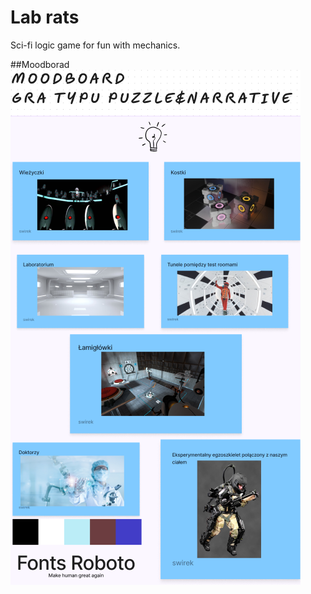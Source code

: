 # Lab rats
 Sci-fi logic game for fun with mechanics.

##Moodborad
![Image](https://github.com/kawaii-kubus/Lab-rats/blob/9b0816a1d80793717e6625b4539cbc1a1b7a8606/moodboard.PNG)

